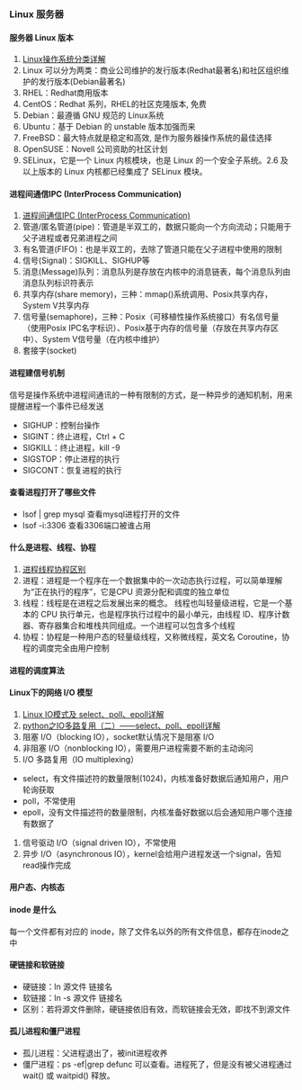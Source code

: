### Linux 服务器

#### 服务器 Linux 版本
1. [Linux操作系统分类详解](https://tojohnonly.github.io/49-Linux%E6%93%8D%E4%BD%9C%E7%B3%BB%E7%BB%9F%E5%88%86%E7%B1%BB%E8%AF%A6%E8%A7%A3.html)
1. Linux 可以分为两类：商业公司维护的发行版本(Redhat最著名)和社区组织维护的发行版本(Debian最著名)
1. RHEL：Redhat商用版本
1. CentOS：Redhat 系列，RHEL的社区克隆版本, 免费
1. Debian：最遵循 GNU 规范的 Linux系统
1. Ubuntu：基于 Debian 的 unstable 版本加强而来
1. FreeBSD：最大特点就是稳定和高效, 是作为服务器操作系统的最佳选择
1. OpenSUSE：Novell 公司资助的社区计划
1. SELinux，它是一个 Linux 内核模块，也是 Linux 的一个安全子系统。2.6 及以上版本的 Linux 内核都已经集成了 SELinux 模块。

#### 进程间通信IPC (InterProcess Communication)
1. [进程间通信IPC (InterProcess Communication)](https://www.jianshu.com/p/c1015f5ffa74)
1. 管道/匿名管道(pipe)：管道是半双工的，数据只能向一个方向流动；只能用于父子进程或者兄弟进程之间
1. 有名管道(FIFO)：也是半双工的，去除了管道只能在父子进程中使用的限制
1. 信号(Signal)：SIGKILL、SIGHUP等
1. 消息(Message)队列：消息队列是存放在内核中的消息链表，每个消息队列由消息队列标识符表示
1. 共享内存(share memory)，三种：mmap()系统调用、Posix共享内存，System V共享内存
1. 信号量(semaphore)，三种：Posix（可移植性操作系统接口）有名信号量（使用Posix IPC名字标识）、Posix基于内存的信号量（存放在共享内存区中）、System V信号量（在内核中维护）
1. 套接字(socket)

#### 进程建信号机制
信号是操作系统中进程间通讯的一种有限制的方式，是一种异步的通知机制，用来提醒进程一个事件已经发送
* SIGHUP：控制台操作
* SIGINT：终止进程，Ctrl + C
* SIGKILL：终止进程，kill -9
* SIGSTOP：停止进程的执行
* SIGCONT：恢复进程的执行

#### 查看进程打开了哪些文件
* lsof | grep mysql 查看mysql进程打开的文件
* lsof -i:3306 查看3306端口被谁占用

#### 什么是进程、线程、协程
1. [进程线程协程区别](https://github.com/colinlet/PHP-Interview-QA/blob/master/docs/07.Linux/QA.md)
1. 进程：进程是一个程序在一个数据集中的一次动态执行过程，可以简单理解为“正在执行的程序”，它是CPU 资源分配和调度的独立单位
1. 线程：线程是在进程之后发展出来的概念。 线程也叫轻量级进程，它是一个基本的 CPU 执行单元，也是程序执行过程中的最小单元，由线程 ID、程序计数器、寄存器集合和堆栈共同组成。一个进程可以包含多个线程
1. 协程：协程是一种用户态的轻量级线程，又称微线程，英文名 Coroutine，协程的调度完全由用户控制

#### 进程的调度算法

#### Linux下的网络 I/O 模型
1. [Linux IO模式及 select、poll、epoll详解](https://segmentfault.com/a/1190000003063859)
1. [python之IO多路复用（二）——select、poll、epoll详解](https://blog.51cto.com/itchentao/1895407)
1. 阻塞 I/O（blocking IO），socket默认情况下是阻塞 I/O
1. 非阻塞 I/O（nonblocking IO），需要用户进程需要不断的主动询问
1. I/O 多路复用（IO multiplexing）
 * select，有文件描述符的数量限制(1024)，内核准备好数据后通知用户，用户轮询获取
 * poll，不常使用
 * epoll，没有文件描述符的数量限制，内核准备好数据以后会通知用户哪个连接有数据了
1. 信号驱动 I/O（signal driven IO），不常使用
1. 异步 I/O（asynchronous IO），kernel会给用户进程发送一个signal，告知read操作完成

#### 用户态、内核态

#### inode 是什么
每一个文件都有对应的 inode，除了文件名以外的所有文件信息，都存在inode之中

#### 硬链接和软链接
* 硬链接：ln 源文件 链接名
* 软链接：ln -s 源文件 链接名
* 区别：若将源文件删除，硬链接依旧有效，而软链接会无效，即找不到源文件

#### 孤儿进程和僵尸进程
* 孤儿进程：父进程退出了，被init进程收养
* 僵尸进程：ps -ef|grep defunc 可以查看。进程死了，但是没有被父进程通过 wait() 或 waitpid() 释放。


